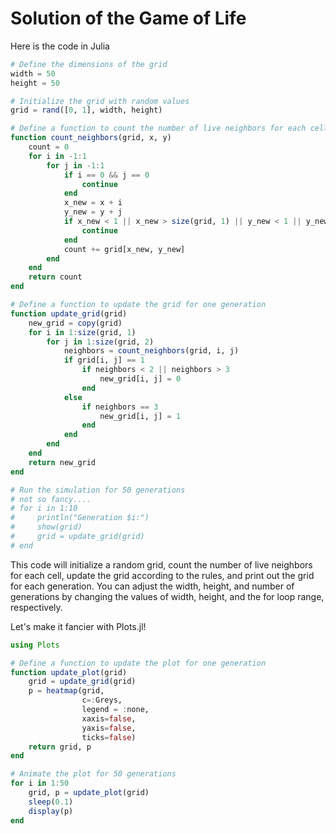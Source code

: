
# Solution of the Game of Life
Here is the code in Julia

```julia
# Define the dimensions of the grid
width = 50
height = 50

# Initialize the grid with random values
grid = rand([0, 1], width, height)

# Define a function to count the number of live neighbors for each cell
function count_neighbors(grid, x, y)
    count = 0
    for i in -1:1
        for j in -1:1
            if i == 0 && j == 0
                continue
            end
            x_new = x + i
            y_new = y + j
            if x_new < 1 || x_new > size(grid, 1) || y_new < 1 || y_new > size(grid, 2)
                continue
            end
            count += grid[x_new, y_new]
        end
    end
    return count
end

# Define a function to update the grid for one generation
function update_grid(grid)
    new_grid = copy(grid)
    for i in 1:size(grid, 1)
        for j in 1:size(grid, 2)
            neighbors = count_neighbors(grid, i, j)
            if grid[i, j] == 1
                if neighbors < 2 || neighbors > 3
                    new_grid[i, j] = 0
                end
            else
                if neighbors == 3
                    new_grid[i, j] = 1
                end
            end
        end
    end
    return new_grid
end

# Run the simulation for 50 generations
# not so fancy....
# for i in 1:10
#     println("Generation $i:")
#     show(grid)
#     grid = update_grid(grid)
# end
```

This code will initialize a random grid, count the number of live neighbors for each cell, update the grid according to the rules, and print out the grid for each generation. You can adjust the width, height, and number of generations by changing the values of width, height, and the for loop range, respectively.

Let's make it fancier with Plots.jl!

```julia
using Plots

# Define a function to update the plot for one generation
function update_plot(grid)
    grid = update_grid(grid)
    p = heatmap(grid, 
                c=:Greys, 
                legend = :none, 
                xaxis=false, 
                yaxis=false, 
                ticks=false)
    return grid, p
end

# Animate the plot for 50 generations
for i in 1:50
    grid, p = update_plot(grid)
    sleep(0.1)
    display(p)
end
```